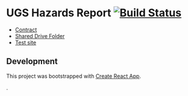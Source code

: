 # UGS Hazards Report [![Build Status](https://travis-ci.com/agrc/ugs-hazards.svg?branch=master)](https://travis-ci.com/agrc/ugs-hazards)

- [Contract](https://docs.google.com/document/d/1TJYC0tr_ve5Tg2IST8UyAxXMaO6jEOr4A_ePyTFXY6I/edit#heading=h.uctcbpuz4d28)
- [Shared Drive Folder](https://drive.google.com/drive/u/1/folders/0AANd50DaMm8oUk9PVA)
- [Test site](https://test.mapserv.utah.gov/ugs-hazards-clientside/)

## Development

This project was bootstrapped with [Create React App](https://github.com/facebook/create-react-app).

.